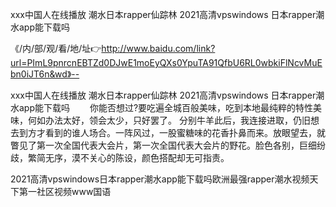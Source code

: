 ххх中国人在线播放
潮水日本rapper仙踪林
2021高清vpswindows
日本rapper潮水app能下载吗


《/内/部/观/看/地/址👉http://www.baidu.com/link?url=PImL9pnrcnEBTZd0DJwE1moEyQXs0YpuTA91QfbU6RL0wbkiFlNcvMuEbn0iJT6n&wd》--

ххх中国人在线播放
潮水日本rapper仙踪林
2021高清vpswindows
日本rapper潮水app能下载吗
　　你能否想过?要吃遍全城百般美味，吃到本地最纯粹的特性美味，何如办法太好，领会太少，只好罢了。
分别牛羊此后，我连接进取，仍旧想去到方才看到的谁人场合。一阵风过，一股蜜糖味的花香扑鼻而来。放眼望去，就瞥见了第一次全国代表大会片，第一次全国代表大会片的野花。脸色各别，巨细纷歧，繁简无序，漠不关心的陈设，颜色搭配却无可指责。





2021高清vpswindows日本rapper潮水app能下载吗欧洲最强rapper潮水视频天下第一社区视频www国语

